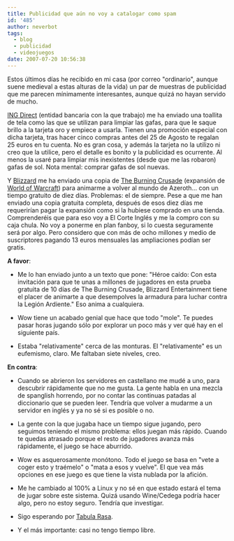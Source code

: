 ```yaml
---
title: Publicidad que aún no voy a catalogar como spam
id: '485'
author: neverbot
tags:
  - blog
  - publicidad
  - videojuegos
date: 2007-07-20 10:56:38
---
```


Estos últimos días he recibido en mi casa (por correo "ordinario", aunque suene medieval a estas alturas de la vida) un par de muestras de publicidad que me parecen mínimamente interesantes, aunque quizá no hayan servido de mucho.

[ING Direct](http://www.ingdirect.es/) (entidad bancaria con la que trabajo) me ha enviado una toallita de tela como las que se utilizan para limpiar las gafas, para que le saque brillo a la tarjeta oro y empiece a usarla. Tienen una promoción especial con dicha tarjeta, tras hacer cinco compras antes del 25 de Agosto te regalan 25 euros en tu cuenta. No es gran cosa, y además la tarjeta no la utilizo ni creo que la utilice, pero el detalle es bonito y la publicidad es ocurrente. Al menos la usaré para limpiar mis inexistentes (desde que me las robaron) gafas de sol. Nota mental: comprar gafas de sol nuevas.

Y [Blizzard](http://en.wikipedia.org/wiki/Blizzard_Entertainment) me ha enviado una copia de [The Burning Crusade](http://en.wikipedia.org/wiki/World_of_Warcraft:_The_Burning_Crusade) (expansión de [World of Warcraft](http://en.wikipedia.org/wiki/World_of_Warcraft)) para animarme a volver al mundo de Azeroth... con un tiempo gratuito de diez días. Problemas: el de siempre. Pese a que me han enviado una copia gratuita completa, después de esos diez días me requerirían pagar la expansión como si la hubiese comprado en una tienda. Comprenderéis que para eso voy a El Corte Inglés y me la compro con su caja chula. No voy a ponerme en plan fanboy, si lo cuesta seguramente será por algo. Pero considero que con más de ocho millones y medio de suscriptores pagando 13 euros mensuales las ampliaciones podían ser gratis.

**A favor**:

*   Me lo han enviado junto a un texto que pone: "Héroe caído: Con esta invitación para que te unas a millones de jugadores en esta prueba gratuita de 10 días de The Burning Crusade, Blizzard Entertainment tiene el placer de animarte a que desempolves la armadura para luchar contra la Legión Ardiente." Eso anima a cualquiera.
    
*   Wow tiene un acabado genial que hace que todo "mole". Te puedes pasar horas jugando sólo por explorar un poco más y ver qué hay en el siguiente país.
    
*   Estaba "relativamente" cerca de las monturas. El "relativamente" es un eufemismo, claro. Me faltaban siete niveles, creo.
    

**En contra**:

*   Cuando se abrieron los servidores en castellano me mudé a uno, para descubrir rápidamente que no me gusta. La gente habla en una mezcla de spanglish horrendo, por no contar las continuas patadas al diccionario que se pueden leer. Tendría que volver a mudarme a un servidor en inglés y ya no sé si es posible o no.
    
*   La gente con la que jugaba hace un tiempo sigue jugando, pero seguimos teniendo el mismo problema: ellos juegan más rápido. Cuando te quedas atrasado porque el resto de jugadores avanza más rápidamente, el juego se hace aburrido.
    
*   Wow es asquerosamente monótono. Todo el juego se basa en "vete a coger esto y traémelo" o "mata a esos y vuelve". El que vea más opciones en ese juego es que tiene la vista nublada por la afición.
    
*   Me he cambiado al 100% a Linux y no sé en que estado estará el tema de jugar sobre este sistema. Quizá usando Wine/Cedega podría hacer algo, pero no estoy seguro. Tendría que investigar.
    
*   Sigo esperando por [Tabula Rasa](http://en.wikipedia.org/wiki/Tabula_Rasa_%28computer_game%29).
    
*   Y el más importante: casi no tengo tiempo libre.